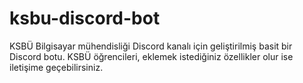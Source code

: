 # ksbu-discord-bot
KSBÜ Bilgisayar mühendisliği Discord kanalı için geliştirilmiş basit bir Discord botu.
KSBÜ öğrencileri, eklemek istediğiniz özellikler olur ise iletişime geçebilirsiniz.
